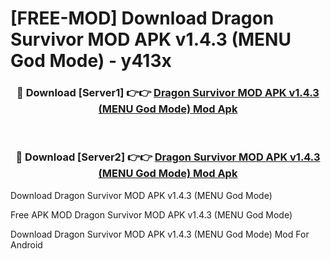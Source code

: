 # [FREE-MOD] Download Dragon Survivor MOD APK v1.4.3 (MENU God Mode) - y413x


<div align="center">
<h3>🔴 Download [Server1] 👉👉 <a href="https://apk-comot.site?title=Dragon_Survivor_MOD_APK_v1.4.3_(MENU_God_Mode)">Dragon Survivor MOD APK v1.4.3 (MENU God Mode) Mod Apk</a></h3><br>

<h3>🔴 Download [Server2] 👉👉 <a href="https://apk-comot.site?title=Dragon_Survivor_MOD_APK_v1.4.3_(MENU_God_Mode)">Dragon Survivor MOD APK v1.4.3 (MENU God Mode) Mod Apk</a></h3>
</div>



Download Dragon Survivor MOD APK v1.4.3 (MENU God Mode) 

Free APK MOD Dragon Survivor MOD APK v1.4.3 (MENU God Mode) 

Download Dragon Survivor MOD APK v1.4.3 (MENU God Mode) Mod For Android
